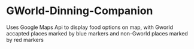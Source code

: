 # GWorld-Dinning-Companion
Uses Google Maps Api to display food options on map, with Gworld accapted places marked by blue markers and non-Gworld places marked by red markers 

